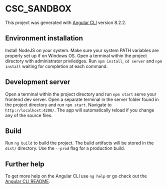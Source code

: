 # CSC_SANDBOX
This project was generated with [Angular CLI](https://github.com/angular/angular-cli) version 8.2.2.

## Environment installation

Install NodeJS on your system. Make sure your system PATH variables are properly set up if on Windows OS. Open a terminal within the project directory with administrator priviledges. Run `npm install`, `cd server` and `npm install` waiting for completion at each command. 

## Development server

Open a terminal within the project directory and run `npm start` serve your frontend dev server. Open a separate terminal in the server folder found in the project directory and run `npm start`. Navigate to `http://localhost:4200/`. The app will automatically reload if you change any of the source files.

## Build

Run `ng build` to build the project. The build artifacts will be stored in the `dist/` directory. Use the `--prod` flag for a production build.

## Further help

To get more help on the Angular CLI use `ng help` or go check out the [Angular CLI README](https://github.com/angular/angular-cli/blob/master/README.md).